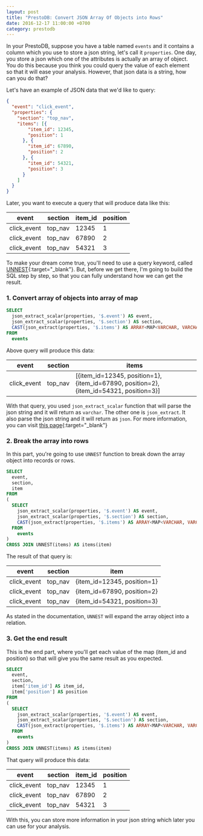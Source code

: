 ```yaml
---
layout: post
title: "PrestoDB: Convert JSON Array Of Objects into Rows"
date: 2016-12-17 11:00:00 +0700
category: prestodb
---
```

In your PrestoDB, suppose you have a table named `events` and it contains a column which you use to store a json string, let's call it `properties`.
One day, you store a json which one of the attributes is actually an array of object.
You do this because you think you could query the value of each element so that it will ease your analysis.
However, that json data is a string, how can you do that?

Let's have an example of JSON data that we'd like to query:

```JSON
{
  "event": "click_event",
  "properties": {
    "section": "top_nav",
    "items": [{
        "item_id": 12345,
        "position": 1
      }, {
        "item_id": 67890,
        "position": 2
      }, {
        "item_id": 54321,
        "position": 3
      }
    ]
  }
}
```

Later, you want to execute a query that will produce data like this:

| event       | section | item_id | position |
|-------------|---------|---------|----------|
| click_event | top_nav | 12345   | 1        |
| click_event | top_nav | 67890   | 2        |
| click_event | top_nav | 54321   | 3        |

To make your dream come true, you'll need to use a query keyword, called [UNNEST](https://prestodb.io/docs/current/sql/select.html){:target="_blank"}.
But, before we get there, I'm going to build the SQL step by step, so that you can fully understand how we can get the result.

### 1. Convert array of objects into array of map

```SQL
SELECT
  json_extract_scalar(properties, '$.event') AS event,
  json_extract_scalar(properties, '$.section') AS section,
  CAST(json_extract(properties, '$.items') AS ARRAY<MAP<VARCHAR, VARCHAR>>) AS items
FROM
  events
```

Above query will produce this data:

| event       | section |                                        items                                            |
|-------------|---------|-----------------------------------------------------------------------------------------|
| click_event | top_nav | [{item_id=12345, position=1}, {item_id=67890, position=2}, {item_id=54321, position=3}] |

With that query, you used `json_extract_scalar` function that will parse the json string and it will return as `varchar`.
The other one is `json_extract`. It also parse the json string and it will return as `json`. For more information, you can visit [this page](https://prestodb.io/docs/current/functions/json.html){:target="_blank"}

### 2. Break the array into rows

In this part, you're going to use `UNNEST` function to break down the array object into records or rows.

```SQL
SELECT
  event,
  section,
  item
FROM
(
  SELECT
    json_extract_scalar(properties, '$.event') AS event,
    json_extract_scalar(properties, '$.section') AS section,
    CAST(json_extract(properties, '$.items') AS ARRAY<MAP<VARCHAR, VARCHAR>>) AS items
  FROM
    events
)
CROSS JOIN UNNEST(items) AS items(item)
```

The result of that query is:

| event       | section |             item            |
|-------------|---------|-----------------------------|
| click_event | top_nav | {item_id=12345, position=1} |
| click_event | top_nav | {item_id=67890, position=2} |
| click_event | top_nav | {item_id=54321, position=3} |

As stated in the documentation, `UNNEST` will expand the array object into a relation.

### 3. Get the end result

This is the end part, where you'll get each value of the map (item_id and position) so that will give you the same result as you expected.

```SQL
SELECT
  event,
  section,
  item['item_id'] AS item_id,
  item['position'] AS position
FROM
(
  SELECT
    json_extract_scalar(properties, '$.event') AS event,
    json_extract_scalar(properties, '$.section') AS section,
    CAST(json_extract(properties, '$.items') AS ARRAY<MAP<VARCHAR, VARCHAR>>) AS items
  FROM
    events
)
CROSS JOIN UNNEST(items) AS items(item)

```

That query will produce this data:

| event       | section | item_id | position |
|-------------|---------|---------|----------|
| click_event | top_nav | 12345   | 1        |
| click_event | top_nav | 67890   | 2        |
| click_event | top_nav | 54321   | 3        |

With this, you can store more information in your json string which later you can use for your analysis.
